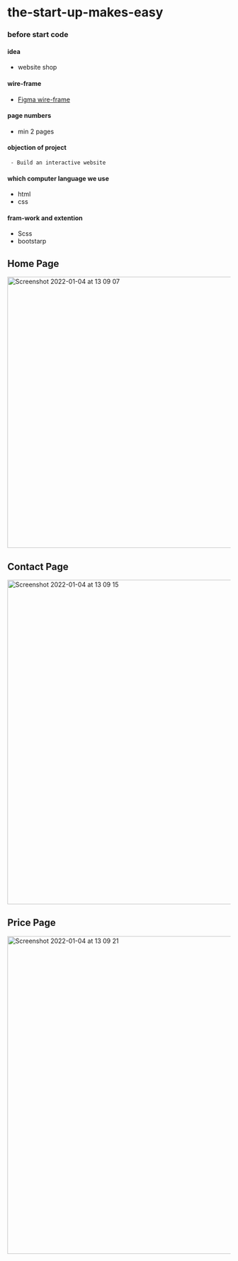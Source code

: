 # the-start-up-makes-easy

### before start code

 #### idea
   - website shop
   

#### wire-frame
   - [Figma wire-frame](https://www.figma.com/file/IPPOhZz0KtJvxV7tQzG894/Home-page-for-makes-easy?node-id=0%3A1)
   
   

 ####  page numbers
   - min 2 pages



 ####  objection of project
     - Build an interactive website
     

 ####  which computer language we use
   - html
   - css



 #### fram-work and extention
   - Scss
   - bootstarp



## Home Page
<img width="611" alt="Screenshot 2022-01-04 at 13 09 07" src="https://user-images.githubusercontent.com/59234162/148057954-5fca5186-1508-48b3-9dcb-eddd93c24510.png">


## Contact Page
<img width="731" alt="Screenshot 2022-01-04 at 13 09 15" src="https://user-images.githubusercontent.com/59234162/148057968-ea98b172-8e29-4821-ab0e-d612f1b3bf66.png">


## Price Page
<img width="716" alt="Screenshot 2022-01-04 at 13 09 21" src="https://user-images.githubusercontent.com/59234162/148057941-982b1e9b-ba05-459f-8e2a-6129893c0e11.png">
